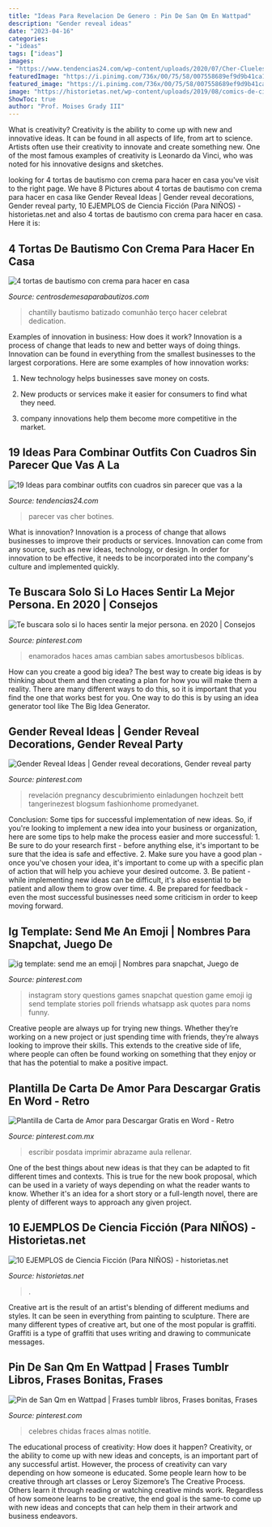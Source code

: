 ```yaml
---
title: "Ideas Para Revelacion De Genero : Pin De San Qm En Wattpad"
description: "Gender reveal ideas"
date: "2023-04-16"
categories:
- "ideas"
tags: ["ideas"]
images:
- "https://www.tendencias24.com/wp-content/uploads/2020/07/Cher-Clueless-450x700-1.jpg"
featuredImage: "https://i.pinimg.com/736x/00/75/58/007558689ef9d9b41ca10b26c8d21bd3.jpg"
featured_image: "https://i.pinimg.com/736x/00/75/58/007558689ef9d9b41ca10b26c8d21bd3.jpg"
image: "https://historietas.net/wp-content/uploads/2019/08/comics-de-ciencia-ficcion-gratis.jpg"
ShowToc: true
author: "Prof. Moises Grady III"
---
```



What is creativity?
Creativity is the ability to come up with new and innovative ideas. It can be found in all aspects of life, from art to science. Artists often use their creativity to innovate and create something new. One of the most famous examples of creativity is Leonardo da Vinci, who was noted for his innovative designs and sketches.

	

		
looking for 4 tortas de bautismo con crema para hacer en casa you've visit to the right page. We have 8 Pictures about 4 tortas de bautismo con crema para hacer en casa like Gender Reveal Ideas | Gender reveal decorations, Gender reveal party, 10 EJEMPLOS de Ciencia Ficción (Para NIÑOS) - historietas.net and also 4 tortas de bautismo con crema para hacer en casa. Here it is:
		
    
## 4 Tortas De Bautismo Con Crema Para Hacer En Casa

<img loading=lazy src="https://centrosdemesaparabautizos.com/wp-content/uploads/2020/08/tortas-de-bautismo-con-crema-sencilla.jpg" onerror="this.onerror=null;this.src='https://tse3.mm.bing.net/th?id=OIP.npH8tzE0N34kJY63Rp7BOAAAAA&amp;pid=15.1';" alt="4 tortas de bautismo con crema para hacer en casa">

_Source: centrosdemesaparabautizos.com_

>chantilly bautismo batizado comunhão terço hacer celebrat dedication. 

	

Examples of innovation in business: How does it work?
Innovation is a process of change that leads to new and better ways of doing things. Innovation can be found in everything from the smallest businesses to the largest corporations. Here are some examples of how innovation works:
1. New technology helps businesses save money on costs.

2. New products or services make it easier for consumers to find what they need.

3. company innovations help them become more competitive in the market.


    
## 19 Ideas Para Combinar Outfits Con Cuadros Sin Parecer Que Vas A La

<img loading=lazy src="https://www.tendencias24.com/wp-content/uploads/2020/07/Cher-Clueless-450x700-1.jpg" onerror="this.onerror=null;this.src='https://tse1.mm.bing.net/th?id=OIP.OpUV1KZRGSF9HPxXPMvebgAAAA&amp;pid=15.1';" alt="19 Ideas para combinar outfits con cuadros sin parecer que vas a la">

_Source: tendencias24.com_

>parecer vas cher botines. 

	

What is innovation?
Innovation is a process of change that allows businesses to improve their products or services. Innovation can come from any source, such as new ideas, technology, or design. In order for innovation to be effective, it needs to be incorporated into the company's culture and implemented quickly.

    
## Te Buscara Solo Si Lo Haces Sentir La Mejor Persona. En 2020 | Consejos

<img loading=lazy src="https://i.pinimg.com/736x/de/d0/c1/ded0c1ff4b265ecbf32b2cb977b222b1.jpg" onerror="this.onerror=null;this.src='https://tse2.mm.bing.net/th?id=OIP.g9L51IGfY_vwoT6-At5sOgHaKn&amp;pid=15.1';" alt="Te buscara solo si lo haces sentir la mejor persona. en 2020 | Consejos">

_Source: pinterest.com_

>enamorados haces amas cambian sabes amortusbesos bíblicas. 

	

How can you create a good big idea?
The best way to create big ideas is by thinking about them and then creating a plan for how you will make them a reality. There are many different ways to do this, so it is important that you find the one that works best for you. One way to do this is by using an idea generator tool like The Big Idea Generator.

    
## Gender Reveal Ideas | Gender Reveal Decorations, Gender Reveal Party

<img loading=lazy src="https://i.pinimg.com/736x/f9/4b/92/f94b9256e29382819ffe9f9e065efecc.jpg" onerror="this.onerror=null;this.src='https://tse2.mm.bing.net/th?id=OIP.QXKN-ouT7ztzpNQ37pjDLgHaNK&amp;pid=15.1';" alt="Gender Reveal Ideas | Gender reveal decorations, Gender reveal party">

_Source: pinterest.com_

>revelación pregnancy descubrimiento einladungen hochzeit bett tangerinezest blogsum fashionhome promedyanet. 

	

Conclusion: Some tips for successful implementation of new ideas.
So, if you're looking to implement a new idea into your business or organization, here are some tips to help make the process easier and more successful: 1. Be sure to do your research first - before anything else, it's important to be sure that the idea is safe and effective. 2. Make sure you have a good plan - once you've chosen your idea, it's important to come up with a specific plan of action that will help you achieve your desired outcome. 3. Be patient - while implementing new ideas can be difficult, it's also essential to be patient and allow them to grow over time. 4. Be prepared for feedback - even the most successful businesses need some criticism in order to keep moving forward. 
    
## Ig Template: Send Me An Emoji | Nombres Para Snapchat, Juego De

<img loading=lazy src="https://i.pinimg.com/736x/38/7d/70/387d70486f7fc7991a47bba9cdaaea7f.jpg" onerror="this.onerror=null;this.src='https://tse4.mm.bing.net/th?id=OIP.ATzjcaE6mnvU6RVCED0qGQHaNK&amp;pid=15.1';" alt="ig template: send me an emoji | Nombres para snapchat, Juego de">

_Source: pinterest.com_

>instagram story questions games snapchat question game emoji ig send template stories poll friends whatsapp ask quotes para noms funny. 

	

Creative people are always up for trying new things. Whether they’re working on a new project or just spending time with friends, they’re always looking to improve their skills. This extends to the creative side of life, where people can often be found working on something that they enjoy or that has the potential to make a positive impact.

    
## Plantilla De Carta De Amor Para Descargar Gratis En Word - Retro

<img loading=lazy src="https://i.pinimg.com/736x/00/75/58/007558689ef9d9b41ca10b26c8d21bd3.jpg" onerror="this.onerror=null;this.src='https://tse1.mm.bing.net/th?id=OIP.ZqVDMoRe_wOf8tf6Qf-n-QHaJl&amp;pid=15.1';" alt="Plantilla de Carta de Amor para Descargar Gratis en Word - Retro">

_Source: pinterest.com.mx_

>escribir posdata imprimir abrazame aula rellenar. 

	

One of the best things about new ideas is that they can be adapted to fit different times and contexts. This is true for the new book proposal, which can be used in a variety of ways depending on what the reader wants to know. Whether it's an idea for a short story or a full-length novel, there are plenty of different ways to approach any given project.

    
## 10 EJEMPLOS De Ciencia Ficción (Para NIÑOS) - Historietas.net

<img loading=lazy src="https://historietas.net/wp-content/uploads/2019/08/comics-de-ciencia-ficcion-gratis.jpg" onerror="this.onerror=null;this.src='https://tse4.mm.bing.net/th?id=OIP.lHBz2KVJ_PqMH7LZsEC21AAAAA&amp;pid=15.1';" alt="10 EJEMPLOS de Ciencia Ficción (Para NIÑOS) - historietas.net">

_Source: historietas.net_

>. 

	

Creative art is the result of an artist's blending of different mediums and styles. It can be seen in everything from painting to sculpture. There are many different types of creative art, but one of the most popular is graffiti. Graffiti is a type of graffiti that uses writing and drawing to communicate messages.

    
## Pin De San Qm En Wattpad | Frases Tumblr Libros, Frases Bonitas, Frases

<img loading=lazy src="https://i.pinimg.com/736x/e1/22/94/e122943526b547a19b2aee8c39594e15.jpg" onerror="this.onerror=null;this.src='https://tse2.mm.bing.net/th?id=OIP.lSdCzYsW-iZuEp2ekSzw_gHaNK&amp;pid=15.1';" alt="Pin de San Qm en Wattpad | Frases tumblr libros, Frases bonitas, Frases">

_Source: pinterest.com_

>celebres chidas fraces almas notitle. 

	

The educational process of creativity: How does it happen?
Creativity, or the ability to come up with new ideas and concepts, is an important part of any successful artist. However, the process of creativity can vary depending on how someone is educated. Some people learn how to be creative through art classes or Leroy Sizemore’s The Creative Process. Others learn it through reading or watching creative minds work. Regardless of how someone learns to be creative, the end goal is the same-to come up with new ideas and concepts that can help them in their artwork and business endeavors.

